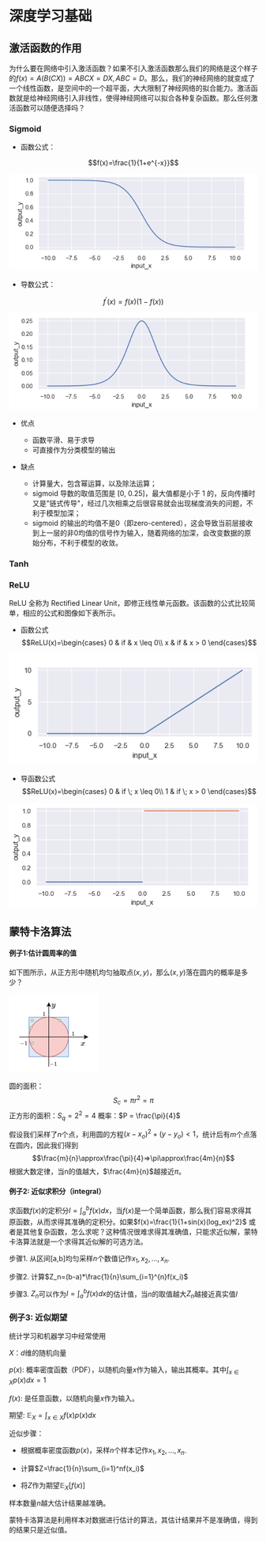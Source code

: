 # 深度学习基础
## 激活函数的作用
为什么要在网络中引入激活函数？如果不引入激活函数那么我们的网络是这个样子的$f(x)=A(B(CX))=ABCX=DX,ABC=D$。那么，我们的神经网络的就变成了一个线性函数，是空间中的一个超平面，大大限制了神经网络的拟合能力。激活函数就是给神经网络引入非线性，使得神经网络可以拟合各种复杂函数。那么任何激活函数可以随便选择吗？

### Sigmoid
* 函数公式：

$$f(x)=\frac{1}{1+e^{-x}}$$

<img src="asset/sigmoid.png">

* 导数公式：

$$f^{'}(x)=f(x)(1-f(x))$$

<img src="asset/sigmoid_diff.png">

* 优点
    * 函数平滑、易于求导
    * 可直接作为分类模型的输出

* 缺点
    * 计算量大，包含幂运算，以及除法运算；
    * sigmoid 导数的取值范围是 [0, 0.25]，最大值都是小于 1 的，反向传播时又是"链式传导"，经过几次相乘之后很容易就会出现梯度消失的问题，不利于模型加深；
    * sigmoid 的输出的均值不是0（即zero-centered），这会导致当前层接收到上一层的非0均值的信号作为输入，随着网络的加深，会改变数据的原始分布，不利于模型的收敛。

### Tanh


### ReLU
ReLU 全称为 Rectified Linear Unit，即修正线性单元函数。该函数的公式比较简单，相应的公式和图像如下表所示。
* 函数公式
$$ReLU(x)=\begin{cases}  
0 & if & x \leq 0\\
x & if & x > 0 
\end{cases}$$

<img src="asset/relu.png">

* 导函数公式
$$ReLU(x)=\begin{cases}  
0 & if \; x \leq 0\\
1 & if \; x > 0 
\end{cases}$$

<img src="asset/relu_diff.png">


## 蒙特卡洛算法

#### 例子1:估计圆周率的值

如下图所示，从正方形中随机均匀抽取点$(x,y)$，那么$(x,y)$落在圆内的概率是多少？

<img src="asset/mento_1.png">

圆的面积：$$S_c = \pi r^2=\pi$$
正方形的面积：$S_q = 2^2=4$
概率：$P = \frac{\pi}{4}$

假设我们采样了$n$个点，利用圆的方程$(x-x_o)^2+(y-y_o)<1$，统计后有$m$个点落在圆内，因此我们得到
$$\frac{m}{n}\approx\frac{\pi}{4}=>\pi\approx\frac{4m}{n}$$
根据大数定律，当n的值越大，$\frac{4m}{n}$越接近$\pi$。

#### 例子2: 近似求积分（integral）
求函数$f(x)$的定积分$I=\int^b_af(x)dx$，当$f(x)$是一个简单函数，那么我们容易求得其原函数，从而求得其准确的定积分。如果$f(x)=\frac{1}{1+sin(x)(log_ex)^2}$ 或者是其他复杂函数，怎么求呢？这种情况很难求得其准确值，只能求近似解，蒙特卡洛算法就是一个求得其近似解的可选方法。

步骤1. 从区间[a,b]均匀采样$n$个数值记作${x_1,x_2,...,x_n}$.

步骤2. 计算$Z_n=(b-a)*\frac{1}{n}\sum_{i=1}^{n}f(x_i)$

步骤3. $Z_n$可以作为$I=\int^b_af(x)dx$的估计值，当$n$的取值越大$Z_n$越接近真实值$I$

### 例子3: 近似期望
统计学习和机器学习中经常使用

$X$：$d$维的随机向量

$p(x)$: 概率密度函数（PDF），️以随机向量$x$作为输入，输出其概率。其中$\int_{x \in X}p(x)dx=1$

$f(x)$: 是任意函数，以随机向量$x$作为输入。

期望: $\mathbb{E}_{X}=\int_{x \in X}f(x)p(x)dx$

近似步骤：

* 根据概率密度函数$p(x)$，采样$n$个样本记作$x_1,x_2,...,x_n$.

* 计算$Z=\frac{1}{n}\sum_{i=1}^nf(x_i)$

* 将$Z$作为期望$\mathbb{E}_{X}[f(x)]$

样本数量$n$越大估计结果越准确。

蒙特卡洛算法是利用样本对数据进行估计的算法，其估计结果并不是准确值，得到的结果只是近似值。










